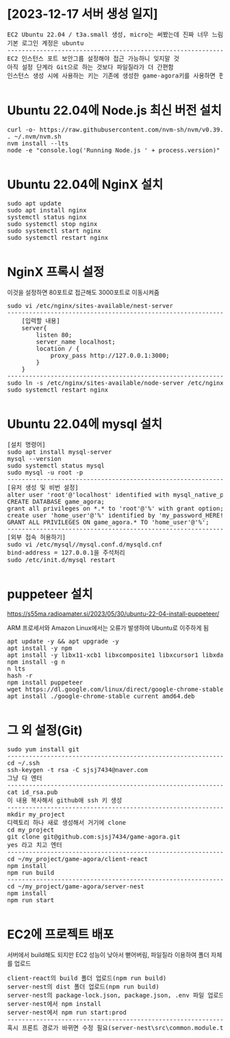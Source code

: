 <div>
	<h1>[2023-12-17 서버 생성 일지]</h1>
	<pre>
EC2 Ubuntu 22.04 / t3a.small 생성, micro는 써봤는데 진짜 너무 느림
기본 로그인 계정은 ubuntu
------------------------------------------------------------------------------
EC2 인스턴스 포트 보안그룹 설정해야 접근 가능하니 잊지말 것
아직 설정 단계라 Git으로 하는 것보다 파일질라가 더 간편함
인스턴스 생성 시에 사용하는 키는 기존에 생성한 game-agora키를 사용하면 편함</pre>
</div>

<div style="margin-top: 50px;">
	<h1>Ubuntu 22.04에 Node.js 최신 버전 설치</h1>
	<pre>
curl -o- https://raw.githubusercontent.com/nvm-sh/nvm/v0.39.5/install.sh | bash
. ~/.nvm/nvm.sh
nvm install --lts
node -e "console.log('Running Node.js ' + process.version)"</pre>
</div>

<div style="margin-top: 50px;">
	<h1>Ubuntu 22.04에 NginX 설치</h1>
	<pre>
sudo apt update
sudo apt install nginx
systemctl status nginx
sudo systemctl stop nginx
sudo systemctl start nginx
sudo systemctl restart nginx</pre>
</div>

<div style="margin-top: 50px;">
	<h1>NginX 프록시 설정</h1>
	<p>이것을 설정하면 80포트로 접근해도 3000포트로 이동시켜줌</p>
	<pre>
sudo vi /etc/nginx/sites-available/nest-server
------------------------------------------------------------------------------
	[입력할 내용]
	server{
		listen 80;
		server_name localhost;
		location / {
			proxy_pass http://127.0.0.1:3000;
		}
	}
------------------------------------------------------------------------------
sudo ln -s /etc/nginx/sites-available/node-server /etc/nginx/sites-enabled/
sudo systemctl restart nginx</pre>
</div>

<div style="margin-top: 50px;">
	<h1>Ubuntu 22.04에 mysql 설치</h1>
	<pre>
[설치 명령어]
sudo apt install mysql-server
mysql --version
sudo systemctl status mysql
sudo mysql -u root -p
------------------------------------------------------------------------------
[유저 생성 및 비번 설정]
alter user 'root'@'localhost' identified with mysql_native_password by 'my_password_HERE!';
CREATE DATABASE game_agora;
grant all privileges on *.* to 'root'@'%' with grant option;
create user 'home_user'@'%' identified by 'my_password_HERE!';
GRANT ALL PRIVILEGES ON game_agora.* TO 'home_user'@'%';
------------------------------------------------------------------------------
[외부 접속 허용하기]
sudo vi /etc/mysql//mysql.conf.d/mysqld.cnf
bind-address = 127.0.0.1을 주석처리
sudo /etc/init.d/mysql restart</pre>
</div>

<div style="margin-top: 50px;">
	<h1>puppeteer 설치</h1>
	<a href="https://s55ma.radioamater.si/2023/05/30/ubuntu-22-04-install-puppeteer/">https://s55ma.radioamater.si/2023/05/30/ubuntu-22-04-install-puppeteer/</a>
	<p>ARM 프로세서와 Amazon Linux에서는 오류가 발생하여 Ubuntu로 이주하게 됨</p>
	<pre>
apt update -y && apt upgrade -y
apt install -y npm
apt install -y libx11-xcb1 libxcomposite1 libxcursor1 libxdamage1 libxi-dev libxtst-dev libnss3 libcups2 libxss1 libxrandr2 libasound2 libatk1.0-0 libatk-bridge2.0-0 libpangocairo-1.0-0 libgtk-3-0 libgbm1
npm install -g n
n lts
hash -r
npm install puppeteer
wget https://dl.google.com/linux/direct/google-chrome-stable_current_amd64.deb
apt install ./google-chrome-stable_current_amd64.deb</pre>
</div>

<div style="margin-top: 50px;">
	<h1>그 외 설정(Git)</h1>
	<pre>
sudo yum install git
------------------------------------------------------------------------------
cd ~/.ssh
ssh-keygen -t rsa -C sjsj7434@naver.com
그냥 다 엔터
------------------------------------------------------------------------------
cat id_rsa.pub
이 내용 복사해서 github애 ssh 키 생성
------------------------------------------------------------------------------
mkdir my_project
디렉토리 하나 새로 생성해서 거기에 clone
cd my_project
git clone git@github.com:sjsj7434/game-agora.git
yes 라고 치고 엔터
------------------------------------------------------------------------------
cd ~/my_project/game-agora/client-react
npm install
npm run build
------------------------------------------------------------------------------
cd ~/my_project/game-agora/server-nest
npm install
npm run start</pre>
</div>

<div style="margin-top: 50px;">
	<h1>EC2에 프로젝트 배포</h1>
	<p>서버에서 build해도 되지만 EC2 성능이 낮아서 뻗어버림, 파일질라 이용하여 폴더 자체를 업로드</p>
	<pre>
client-react의 build 폴더 업로드(npm run build)
server-nest의 dist 폴더 업로드(npm run build)
server-nest의 package-lock.json, package.json, .env 파일 업로드
server-nest에서 npm install
server-nest에서 npm run start:prod
------------------------------------------------------------------------------
혹시 프론트 경로가 바뀌면 수정 필요(server-nest\src\common.module.ts)</pre>
</div>